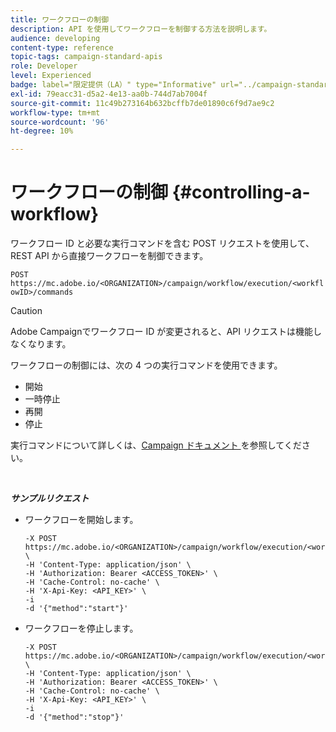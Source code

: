 ```yaml
---
title: ワークフローの制御
description: API を使用してワークフローを制御する方法を説明します。
audience: developing
content-type: reference
topic-tags: campaign-standard-apis
role: Developer
level: Experienced
badge: label="限定提供（LA）" type="Informative" url="../campaign-standard-migration-home.md" tooltip="Campaign Standardに移行されたユーザーに制限"
exl-id: 79eacc31-d5a2-4e13-aa0b-744d7ab7004f
source-git-commit: 11c49b273164b632bcffb7de01890c6f9d7ae9c2
workflow-type: tm+mt
source-wordcount: '96'
ht-degree: 10%

---
```


# ワークフローの制御 {#controlling-a-workflow}

ワークフロー ID と必要な実行コマンドを含む POST リクエストを使用して、REST API から直接ワークフローを制御できます。

`POST https://mc.adobe.io/<ORGANIZATION>/campaign/workflow/execution/<workflowID>/commands`

>[!CAUTION]
>
>Adobe Campaignでワークフロー ID が変更されると、API リクエストは機能しなくなります。

ワークフローの制御には、次の 4 つの実行コマンドを使用できます。

* 開始
* 一時停止
* 再開
* 停止

実行コマンドについて詳しくは、[Campaign ドキュメント ](https://experienceleague.adobe.com/docs/campaign-standard/using/managing-processes-and-data/executing-a-workflow/about-workflow-execution.html) を参照してください。

<br/>

***サンプルリクエスト***

* ワークフローを開始します。

  ```
  -X POST https://mc.adobe.io/<ORGANIZATION>/campaign/workflow/execution/<workflowID>/commands \
  -H 'Content-Type: application/json' \
  -H 'Authorization: Bearer <ACCESS_TOKEN>' \
  -H 'Cache-Control: no-cache' \
  -H 'X-Api-Key: <API_KEY>' \
  -i
  -d '{"method":"start"}'
  ```

  <!-- + réponse -->

* ワークフローを停止します。

  ```
  -X POST https://mc.adobe.io/<ORGANIZATION>/campaign/workflow/execution/<workflowID>/commands \
  -H 'Content-Type: application/json' \
  -H 'Authorization: Bearer <ACCESS_TOKEN>' \
  -H 'Cache-Control: no-cache' \
  -H 'X-Api-Key: <API_KEY>' \
  -i
  -d '{"method":"stop"}'
  ```

  <!-- + réponse -->
